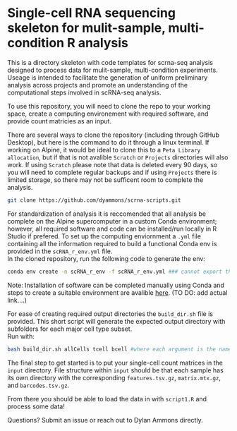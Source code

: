 # Single-cell RNA sequencing skeleton for mulit-sample, multi-condition R analysis
This is a directory skeleton with code templates for scrna-seq analysis designed to process data for mulit-sample, multi-condition experiments. Useage is intended to facilitate the generation of uniform preliminary analysis across projects and promote an understanding of the computational steps involved in scRNA-seq analysis.  

To use this repository, you will need to clone the repo to your working space, create a computing environement with required software, and provide count matricies as an input.

There are several ways to clone the repository (including through GitHub Desktop), but here is the command to do it through a linux terminal. If working on Alpine, it would be ideal to clone this to a `Peta Library allocation`, but if that is not avalible `Scratch` or `Projects` directories will also work. If using `Scratch` please note that data is deleted every 90 days, so you will need to complete regular backups and if using `Projects` there is limited storage, so there may not be sufficent room to complete the analysis. 

```sh
git clone https://github.com/dyammons/scrna-scripts.git
```

For standardization of analysis it is reccomended that all analysis be complete on the Alpine supercomputer in a custom Conda environment; however, all required software and code can be installed/run locally in R Studio if prefered.
To set up the computing enviornment a `.yml` file containing all the information required to build a functional Conda env is provided in the `scRNA_r_env.yml` file.  
In the cloned repository, run the following code to generate the env:

```sh
conda env create -n scRNA_r_env -f scRNA_r_env.yml ### cannot export the .yml file :(
```
Note: Installation of software can be completed manually using Conda and steps to create a suitable environment are avalible [here](). (TO DO: add actual link....)

For ease of creating required output directories the `build_dir.sh` file is provided. This short script will generate the expected output directory with subfolders for each major cell type subset.  
Run with:
```sh
bash build_dir.sh allCells tcell bcell #where each argument is the name of cell subtype - change the example as needed
```

The final step to get started is to put your single-cell count matrices in the `input` directory. File structure within `input` should be that each sample has its own directory with the corresponding `features.tsv.gz`, `matrix.mtx.gz`, and `barcodes.tsv.gz`.

From there you should be able to load the data in with `script1.R` and process some data!

Questions? Submit an issue or reach out to Dylan Ammons directly.
